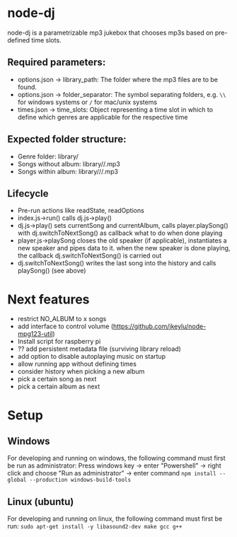 # node-dj
node-dj is a parametrizable mp3 jukebox that chooses mp3s based on pre-defined time slots.
## Required parameters:
* options.json -> library_path: The folder where the mp3 files are to be found.
* options.json -> folder_separator: The symbol separating folders, e.g. `\\` for windows systems or `/` for mac/unix systems
* times.json -> time_slots: Object representing a time slot in which to define which genres are applicable for the respective time

## Expected folder structure:
* Genre folder: library/<genre>
* Songs without album: library/<genre>/<filename>.mp3
* Songs within album: library/<genre>/<albumname>/<filename>.mp3

## Lifecycle
* Pre-run actions like readState, readOptions
* index.js->run() calls dj.js->play()
* dj.js->play() sets currentSong and currentAlbum, calls player.playSong() with dj.switchToNextSong() as callback what to do when done playing
* player.js->playSong closes the old speaker (if applicable), instantiates a new speaker and pipes data to it. when the new speaker is done playing, the callback dj.switchToNextSong() is carried out
* dj.switchToNextSong() writes the last song into the history and calls playSong() (see above)

# Next features
* restrict NO_ALBUM to x songs
* add interface to control volume (https://github.com/jkeylu/node-mpg123-util)
* Install script for raspberry pi
* ?? add persistent metadata file (surviving library reload)
* add option to disable autoplaying music on startup
* allow running app without defining times
* consider history when picking a new album
* pick a certain song as next
* pick a certain album as next

# Setup
## Windows
For developing and running on windows, the following command must first be run as administrator:
Press windows key -> enter "Powershell" -> right click and choose "Run as administrator" -> enter command
`npm install --global --production windows-build-tools`

## Linux (ubuntu)
For developing and running on linux, the following command must first be run:
`sudo apt-get install -y libasound2-dev make gcc g++`